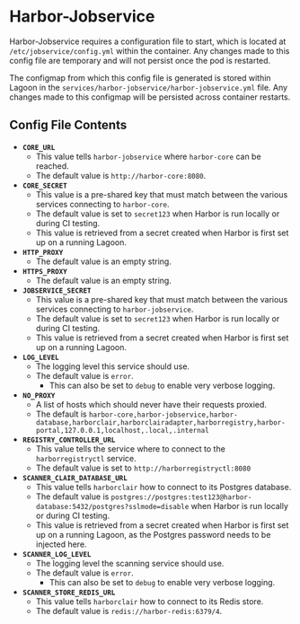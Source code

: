 # Harbor-Jobservice

Harbor-Jobservice requires a configuration file to start, which is located at `/etc/jobservice/config.yml` within the container. Any changes made to this config file are temporary and will not persist once the pod is restarted.

The configmap from which this config file is generated is stored within Lagoon in the `services/harbor-jobservice/harbor-jobservice.yml` file. Any changes made to this configmap will be persisted across container restarts.

## Config File Contents

* **`CORE_URL`**
  * This value tells `harbor-jobservice` where `harbor-core` can be reached.
  * The default value is `http://harbor-core:8080`.
* **`CORE_SECRET`**
  * This value is a pre-shared key that must match between the various services connecting to `harbor-core`.
  * The default value is set to `secret123` when Harbor is run locally or during CI testing.
  * This value is retrieved from a secret created when Harbor is first set up on a running Lagoon.
* **`HTTP_PROXY`**
  * The default value is an empty string.
* **`HTTPS_PROXY`**
  * The default value is an empty string.
* **`JOBSERVICE_SECRET`**
  * This value is a pre-shared key that must match between the various services connecting to `harbor-jobservice`.
  * The default value is set to `secret123` when Harbor is run locally or during CI testing.
  * This value is retrieved from a secret created when Harbor is first set up on a running Lagoon.
* **`LOG_LEVEL`**
  * The logging level this service should use.
  * The default value is `error`.
    * This can also be set to `debug` to enable very verbose logging.
* **`NO_PROXY`**
  * A list of hosts which should never have their requests proxied.
  * The default is `harbor-core,harbor-jobservice,harbor-database,harborclair,harborclairadapter,harborregistry,harbor-portal,127.0.0.1,localhost,.local,.internal`
* **`REGISTRY_CONTROLLER_URL`**
  * This value tells the service where to connect to the `harborregistryctl` service.
  * The default value is set to `http://harborregistryctl:8080`
* **`SCANNER_CLAIR_DATABASE_URL`**
  * This value tells `harborclair` how to connect to its Postgres database.
  * The default value is `postgres://postgres:test123@harbor-database:5432/postgres?sslmode=disable` when Harbor is run locally or during CI testing.
  * This value is retrieved from a secret created when Harbor is first set up on a running Lagoon, as the Postgres password needs to be injected here.
* **`SCANNER_LOG_LEVEL`**
  * The logging level the scanning service should use.
  * The default value is `error`.
    * This can also be set to `debug` to enable very verbose logging.
* **`SCANNER_STORE_REDIS_URL`**
  * This value tells `harborclair` how to connect to its Redis store.
  * The default value is `redis://harbor-redis:6379/4`.
